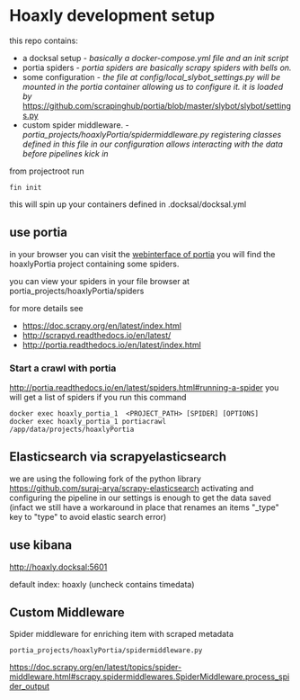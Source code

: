 # Hoaxly development setup

this repo contains:

- a docksal setup - _basically a docker-compose.yml file and an init script_
- portia spiders - _portia spiders are basically scrapy spiders with bells on._
- some configuration - _the file at config/local_slybot_settings.py will be mounted in the portia container allowing us to configure it. it is loaded by_ https://github.com/scrapinghub/portia/blob/master/slybot/slybot/settings.py
- custom spider middleware. - _portia_projects/hoaxlyPortia/spidermiddleware.py registering classes defined in this file in our configuration allows interacting with the data before pipelines kick in_

from projectroot run

    fin init

this will spin up your containers defined in .docksal/docksal.yml

## use portia

in your browser you can visit the [webinterface of portia](http://hoaxly.docksal:9001)
you will find the hoaxlyPortia project containing some spiders.

you can view your spiders in your file browser at portia_projects/hoaxlyPortia/spiders

for more details see

- https://doc.scrapy.org/en/latest/index.html
- http://scrapyd.readthedocs.io/en/latest/
- http://portia.readthedocs.io/en/latest/index.html

### Start a crawl with portia
http://portia.readthedocs.io/en/latest/spiders.html#running-a-spider
you will get a list of spiders if you run this command

    docker exec hoaxly_portia_1  <PROJECT_PATH> [SPIDER] [OPTIONS]
    docker exec hoaxly_portia_1 portiacrawl /app/data/projects/hoaxlyPortia

## Elasticsearch via scrapyelasticsearch
we are using the following fork of the python library
https://github.com/suraj-arya/scrapy-elasticsearch
activating and configuring the pipeline in our settings is enough to get the data saved (infact we still have a workaround in place that renames an items "_type" key to "type" to avoid elastic search error)

## use kibana
http://hoaxly.docksal:5601

default index: hoaxly
(uncheck contains timedata)


## Custom Middleware
Spider middleware for enriching item with scraped metadata

    portia_projects/hoaxlyPortia/spidermiddleware.py
    
https://doc.scrapy.org/en/latest/topics/spider-middleware.html#scrapy.spidermiddlewares.SpiderMiddleware.process_spider_output